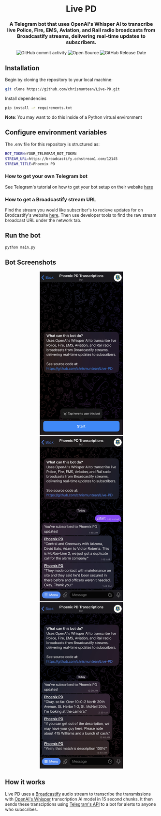<div align="center">

  # Live PD
  ### A Telegram bot that uses OpenAI's Whisper AI to transcribe live Police, Fire, EMS, Aviation, and Rail radio broadcasts from Broadcastify streams, delivering real-time updates to subscribers.
  ![GitHub commit activity](https://img.shields.io/github/commit-activity/t/chrismuntean/live-pd)
  ![Open Source](https://img.shields.io/badge/Open%20Source-%E2%9D%A4%EF%B8%8F-blue)
  ![GitHub Release Date](https://img.shields.io/github/release-date/chrismuntean/live-pd)

</div>

## Installation
Begin by cloning the repository to your local machine:
```bash
git clone https://github.com/chrismuntean/Live-PD.git
```

Install dependencies
```bash
pip install -r requirements.txt
```
**Note**: You may want to do this inside of a Python virtual environment

## Configure environment variables
The .env file for this repository is structured as:
```bash
BOT_TOKEN=YOUR_TELEGRAM_BOT_TOKEN
STREAM_URL=https://broadcastify.cdnstream1.com/12145
STREAM_TITLE=Phoenix PD
```

### How to get your own Telegram bot
See Telegram's tutorial on how to get your bot setup on their website [here](https://core.telegram.org/bots/tutorial)

### How to get a Broadcastify stream URL
Find the stream you would like subscriber's to recieve updates for on Brodcastify's website [here](https://www.broadcastify.com/listen/). Then use developer tools to find the raw stream broadcast URL under the network tab.

## Run the bot
```bash
python main.py
```

## Bot Screenshots
<p align="center">
  <img src="readme-media/bot-ss-1.jpeg" alt="Screenshot 1" width="275"/>
  <img src="readme-media/bot-ss-2.jpeg" alt="Screenshot 2" width="275"/>
  <img src="readme-media/bot-ss-3.jpeg" alt="Screenshot 3" width="275"/>
</p>

## How it works
Live PD uses a [Broadcastify](https://www.broadcastify.com) audio stream to transcribe the transmissions with [OpenAI's Whisper](https://openai.com/index/whisper/) transcription AI model in 15 second chunks. It then sends these transciptions using [Telegram's API](https://core.telegram.org/bots) to a bot for alerts to anyone who subscribes.